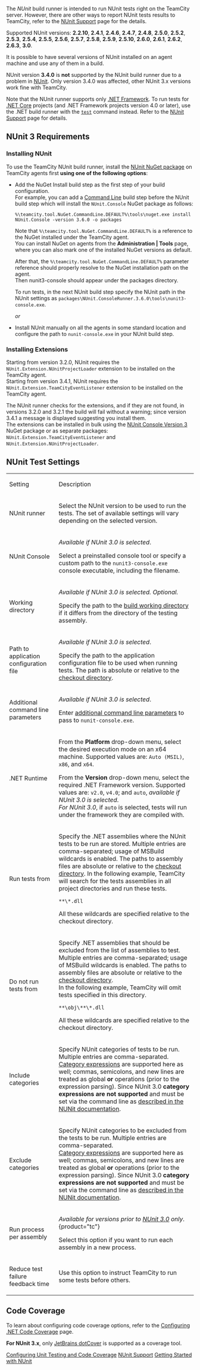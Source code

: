 [//]: # (title: NUnit)
[//]: # (auxiliary-id: NUnit)

The _NUnit_ build runner is intended to run NUnit tests right on the TeamCity server. However, there are other ways to report NUnit tests results to TeamCity, refer to the [NUnit Support](nunit-support.md) page for the details.

<tip include-id="supported-versions">
    
Supported NUnit versions: __2.2.10__, __2.4.1__, __2.4.6__, __2.4.7__, __2.4.8__, __2.5.0__, __2.5.2__, __2.5.3__, __2.5.4__, __2.5.5__, __2.5.6__, __2.5.7__, __2.5.8__, __2.5.9__, __2.5.10__, __2.6.0__, __2.6.1__, __2.6.2__, __2.6.3__, __3.0__.

It is possible to have several versions of NUnit installed on an agent machine and use any of them in a build.

</tip>    

<warning include-id="supported-warning">
    
NUnit version __3.4.0__ is __not__ supported by the NUnit build runner due to a problem in [NUnit](https://github.com/nunit/docs/wiki/Release-Notes#issues-resolved-1). Only version 3.4.0 was affected, other NUnit 3.x versions work fine with TeamCity.
</warning>

Note that the NUnit runner supports only [.NET Framework](https://docs.microsoft.com/en-us/dotnet/framework/get-started/overview). To run tests for [.NET Core](https://docs.microsoft.com/en-us/dotnet/framework/get-started/net-core-and-open-source) projects (and .NET Framework projects version 4.0 or later), use the .NET build runner with the [`test`](https://docs.microsoft.com/en-us/dotnet/core/tools/dotnet-test) command instead. Refer to the [NUnit Support](nunit-support.md#Framework+Compatibility) page for details.

<anchor name="NUnit3Extensions"/>

## NUnit 3 Requirements
[//]: # (AltHead: NUnit3Extensions)

### Installing NUnit

<chunk include-id="installing-nunit">

To use the TeamCity NUnit build runner, install the [NUnit NuGet package](https://www.nuget.org/packages/NUnit/) on TeamCity agents first __using one of the following options__:
* Add the NuGet Install build step as the first step of your build configuration.   
For example, you can add a [Command Line](command-line.md) build step before the NUnit build step which will install the `NUnit.Console` NuGet package as follows:

    ```Shell
    %\teamcity.tool.NuGet.CommandLine.DEFAULT%\tools\nuget.exe install NUnit.Console -version 3.6.0 -o packages
   
    ```
    
    Note that `%\teamcity.tool.NuGet.CommandLine.DEFAULT%` is a reference to the NuGet installed under the TeamCity agent.   
    You can install NuGet on agents from the __Administration | Tools__ page, where you can also mark one of the installed NuGet versions as default.
    
    After that, the `%\teamcity.tool.NuGet.CommandLine.DEFAULT%` parameter reference should properly resolve to the NuGet installation path on the agent.   
    Then nunit3-console should appear under the packages directory.   
    
    To run tests, in the next NUnit build step specify the NUnit path in the NUnit settings as `packages\NUnit.ConsoleRunner.3.6.0\tools\nunit3-console.exe`.   
    
    _or_

* Install NUnit manually on all the agents in some standard location and configure the path to `nunit-console.exe` in your NUnit build step.

</chunk>

### Installing Extensions

Starting from version 3.2.0, NUnit requires the `NUnit.Extension.NUnitProjectLoader` extension to be installed on the TeamCity agent.    
Starting from version 3.4.1, NUnit requires the `NUnit.Extension.TeamCityEventListener` extension to be installed on the TeamCity agent.

The NUnit runner checks for the extensions, and if they are not found, in versions 3.2.0 and 3.2.1 the build will fail without a warning; since version 3.4.1 a message is displayed suggesting you install them.   
The extensions can be installed in bulk using the [NUnit Console Version 3](https://www.nuget.org/packages/NUnit.Console) NuGet package or as separate packages: `NUnit.Extension.TeamCityEventListener` and `NUnit.Extension.NUnitProjectLoader`.

<anchor name="NUnit-settings"/>

## NUnit Test Settings

<table><tr>
       
<td>

Setting

</td>
       
<td>

Description

</td></tr><tr>

<td id="runner">

<anchor name="NUnit-runner"/>

NUnit runner

</td>

<td>

Select the NUnit version to be used to run the tests. The set of available settings will vary depending on the selected version.

</td></tr><tr>

<td id="pathToNUnitConsoleTool">

<anchor name="NUnit-pathToNUnitConsoleTool"/>

NUnit Console

</td>

<td>

_Available if NUnit 3.0 is selected_.

Select a preinstalled console tool or specify a custom path to the `nunit3-console.exe` console executable, including the filename.

</td></tr><tr>

<td id="workingDirectory">

<anchor name="NUnit-workingDirectory"/>

Working directory

</td>

<td>

_Available if NUnit 3.0 is selected. Optional._

Specify the path to the [build working directory](build-working-directory.md) if it differs from the directory of the testing assembly.

</td></tr><tr>

<td id="appConfigFile">

<anchor name="NUnit-appConfigFile"/>

Path to application configuration file

</td>

<td>

_Available if NUnit 3.0 is selected_.

Specifу the path to the application configuration file to be used when running tests. The path is absolute or relative to the [checkout directory](build-checkout-directory.md).

</td></tr><tr>

<td id="NUnit-cmdParameters">

Additional command line parameters

</td>

<td>

_Available if NUnit 3.0 is selected_.

Enter [additional command line parameters](https://github.com/nunit/docs/wiki/Console-Command-Line) to pass to `nunit-console.exe`.

</td></tr><tr>

<td>

.NET Runtime

</td>

<td>

From the __Platform__ drop-down menu, select the desired execution mode on an x64 machine. Supported values are: `Auto (MSIL)`, `x86`, and `x64`.

From the __Version__ drop-down menu, select the required .NET Framework version. Supported values are: `v2.0`, `v4.0`; and `auto`, _available if NUnit 3.0 is selected_.    
_For NUnit 3.0_, if `auto` is selected, tests will run under the framework they are compiled with.

</td></tr><tr>

<td>

Run tests from


</td>

<td>

Specify the .NET assemblies where the NUnit tests to be run are stored. Multiple entries are comma-separated; usage of MSBuild wildcards is enabled. The paths to assembly files are absolute or relative to the [checkout directory](build-checkout-directory.md). In the following example, TeamCity will search for the tests assemblies in all project directories and run these tests.

```Shell
**\*.dll

```

<note>

All these wildcards are specified relative to the checkout directory.
</note>


</td></tr><tr>

<td>

Do not run tests from

</td>

<td>

Specify .NET assemblies that should be excluded from the list of assemblies to test. Multiple entries are comma-separated; usage of MSBuild wildcards is enabled. The paths to assembly files are absolute or relative to the [checkout directory](build-checkout-directory.md).   
In the following example, TeamCity will omit tests specified in this directory.


```Shell
**\obj\**\*.dll

```

<note>

All these wildcards are specified relative to the checkout directory.
</note>

</td></tr><tr>

<td>

Include categories

</td>

<td>

Specify NUnit categories of tests to be run. Multiple entries are comma-separated.    
[Category expressions](teamcity-nunit-test-launcher.md#Category+Expression) are supported here as well; commas, semicolons, and new lines are treated as global __or__ operations (prior to the expression parsing). Since NUnit 3.0 __category expressions are not supported__ and must be set via the command line as [described in the NUNit documentation](https://github.com/nunit/docs/wiki/Test-Selection-Language).

</td></tr><tr>

<td>

Exclude categories

</td>

<td>

Specify NUnit categories to be excluded from the tests to be run. Multiple entries are comma-separated.   
[Category expressions](teamcity-nunit-test-launcher.md#Category+Expression) are supported here as well; commas, semicolons, and new lines are treated as global __or__ operations (prior to the expression parsing). Since NUnit 3.0 __category expressions are not supported__ and must be set via the command line as [described in the NUNit documentation](https://github.com/nunit/docs/wiki/Test-Selection-Language).

</td></tr><tr>

<td>

Run process per assembly

</td>

<td>

_Available for versions prior to [NUnit 3.0](upgrade-notes.md#Changes+from+9.1.5+to+9.1.6) only_.
{product="tc"}

Select this option if you want to run each assembly in a new process.

</td></tr><tr>

<td>

Reduce test failure feedback time

</td>

<td>

Use this option to instruct TeamCity to run some tests before others.

</td></tr></table>

## Code Coverage

To learn about configuring code coverage options, refer to the [Configuring .NET Code Coverage](configuring-.net-code-coverage.md) page.

__For NUnit 3.x__, only [JetBrains dotCover](jetbrains-dotcover.md) is supported as a coverage tool.
 
<seealso>
        <category ref="admin-guide">
            <a href="configuring-unit-testing-and-code-coverage.md">Configuring Unit Testing and Code Coverage</a>
            <a href="nunit-support.md">NUnit Support</a>
            <a href="getting-started-with-nunit.md">Getting Started with NUnit</a>
        </category>
</seealso>